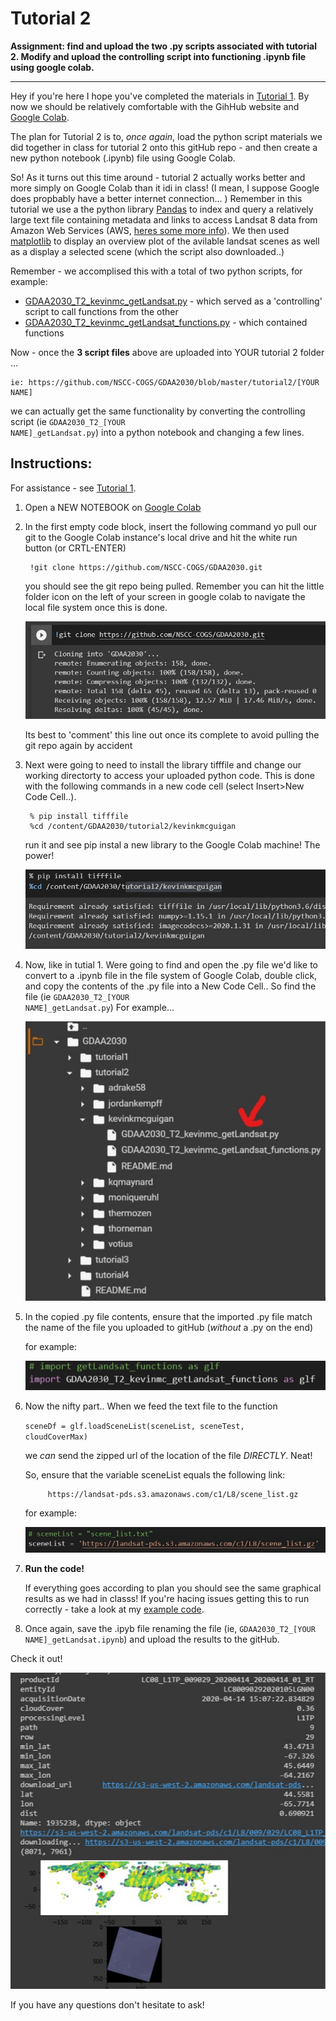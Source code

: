 # Tutorial 2

<b>Assignment: find and upload the two .py scripts associated with tutorial 2. Modify and upload the controlling script into functioning .ipynb file using google colab.</b>

***

Hey if you're here I hope you've completed the materials in [Tutorial 1](https://github.com/NSCC-COGS/GDAA2030/tree/master/tutorial1). By now we should be relatively comfortable with the GihHub website and [Google Colab](https://colab.research.google.com/). 

The plan for Tutorial 2 is to, <i>once again</i>, load the python script materials we did together in class for tutorial 2 onto this gitHub repo - and then create a new python notebook (.ipynb) file using Google Colab. 

So! As it turns out this time around - tutorial 2 actually works better and more simply on Google Colab than it idi in class! (I mean, I suppose Google does propbably have a better internet connection... ) Remember in this tutorial we use a the python library [Pandas](https://pandas.pydata.org/) to index and query a relatively large text file containing metadata and links to access Landsat 8 data from Amazon Web Services (AWS, [heres some more info](https://docs.opendata.aws/landsat-pds/readme.html)). We then used [matplotlib](https://matplotlib.org/) to display an overview plot of the avilable landsat scenes as well as a display a selected scene (which the script also downloaded..)

Remember - we accomplised this with a total of two python scripts, for example: 
* [GDAA2030_T2_kevinmc_getLandsat.py](https://github.com/NSCC-COGS/GDAA2030/blob/master/tutorial2/kevinkmcguigan/GDAA2030_T2_kevinmc_getLandsat.py) - which served as a 'controlling' script to call functions from the other
* [GDAA2030_T2_kevinmc_getLandsat_functions.py](https://github.com/NSCC-COGS/GDAA2030/blob/master/tutorial2/kevinkmcguigan/GDAA2030_T2_kevinmc_getLandsat_functions.py) - which contained functions 

Now - once the <b>3 script files</b> above are uploaded into YOUR tutorial 2 folder ... 

    ie: https://github.com/NSCC-COGS/GDAA2030/blob/master/tutorial2/[YOUR NAME]
we can actually get the same functionality by converting  the controlling script (ie <code>GDAA2030_T2_[YOUR NAME]_getLandsat.py</code>) into a python notebook and changing a few lines. 

## Instructions:
For assistance - see [Tutorial 1](https://github.com/NSCC-COGS/GDAA2030/tree/master/tutorial1).
1. Open a NEW NOTEBOOK on [Google Colab](colab.research.google.com)
2. In the first empty code block, insert the following command yo pull our git to the Google Colab instance's local drive and hit the white run button (or CRTL-ENTER)
    
        !git clone https://github.com/NSCC-COGS/GDAA2030.git

    you should see the git repo being pulled. Remember you can hit the little folder icon on the left of your screen in google colab to navigate the local file system once this is done. 

    <kbd><img src="2_1_git.jpg"></kbd>

    Its best to 'comment' this line out once its complete to avoid pulling the git repo again by accident

3. Next were going to need to install the library tifffile and change our working directorty to access your uploaded python code. This is done with the following  commands in a new code cell (select Insert>New Code Cell..). 

        % pip install tifffile
        %cd /content/GDAA2030/tutorial2/kevinkmcguigan

    run it and see pip instal a new library to the Google Colab machine! The power! 

    <kbd><img src="2_2_tifffile.jpg"></kbd>

4. Now, like in tutial 1. Were going to find and open the .py file we'd like to convert to a .ipynb file in the file system of Google Colab, double click, and copy the contents of the .py file into a New Code Cell.. So find the file (ie <code>GDAA2030_T2_[YOUR NAME]_getLandsat.py</code>) For example...

    <kbd><img src="2_3_py.jpg"></kbd>
    
5.  In the copied .py file contents, ensure that the imported .py file match the name of the file you uploaded to gitHub (<i>without</i> a .py on the end)

    for example:

    <kbd><img src="2_4_import.jpg"></kbd>


6. Now the nifty part.. When we feed the text file to the function 

    <code>sceneDf = glf.loadSceneList(sceneList, sceneTest, cloudCoverMax)</code> 

    we <i>can</i> send the zipped url of the location of the file <i>DIRECTLY</i>. Neat! 

    So, ensure that the variable sceneList equals the following link:

            https://landsat-pds.s3.amazonaws.com/c1/L8/scene_list.gz

    for example: 

    <kbd><img src="2_5_scene.jpg"></kbd>

7. <b>Run the code!</b>

    If everything goes according to plan you should see the same graphical results as we had in classs! If you're hacing issues getting this to run correctly - take a look at my [example code](https://github.com/NSCC-COGS/GDAA2030/tree/master/tutorial2/kevinkmcguigan).  

8. Once again, save the .ipyb file renaming the file (ie, <code>GDAA2030_T2_[YOUR NAME]_getLandsat.ipynb</code>) and upload the results to the gitHub.  

Check it out! 

<kbd><img src="2_6_results.jpg"></kbd>

If you have any questions don't hesitate to ask!
    


